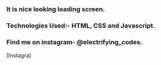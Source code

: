### It is nice looking loading screen.

### Technologies Used:- HTML, CSS and Javascript.

### Find me on instagram- @electrifying_codes.

[Instagra]